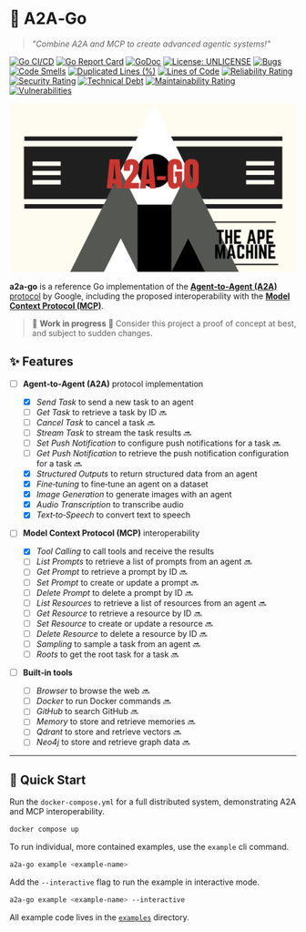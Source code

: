 # 🌈 A2A‑Go

> _"Combine A2A and MCP to create advanced agentic systems!"_

[![Go CI/CD](https://github.com/theapemachine/a2a-go/actions/workflows/main.yml/badge.svg)](https://github.com/theapemachine/a2a-go/actions/workflows/main.yml)
[![Go Report Card](https://goreportcard.com/badge/github.com/theapemachine/a2a-go)](https://goreportcard.com/report/github.com/theapemachine/a2a-go)
[![GoDoc](https://godoc.org/github.com/theapemachine/a2a-go?status.svg)](https://godoc.org/github.com/theapemachine/a2a-go)
[![License: UNLICENSE](https://img.shields.io/badge/License-UNLICENSE-green.svg)](https://opensource.org/licenses/MIT)
[![Bugs](https://sonarcloud.io/api/project_badges/measure?project=TheApeMachine_a2a-go&metric=bugs)](https://sonarcloud.io/summary/new_code?id=TheApeMachine_a2a-go)
[![Code Smells](https://sonarcloud.io/api/project_badges/measure?project=TheApeMachine_a2a-go&metric=code_smells)](https://sonarcloud.io/summary/new_code?id=TheApeMachine_a2a-go)
[![Duplicated Lines (%)](https://sonarcloud.io/api/project_badges/measure?project=TheApeMachine_a2a-go&metric=duplicated_lines_density)](https://sonarcloud.io/summary/new_code?id=TheApeMachine_a2a-go)
[![Lines of Code](https://sonarcloud.io/api/project_badges/measure?project=TheApeMachine_a2a-go&metric=ncloc)](https://sonarcloud.io/summary/new_code?id=TheApeMachine_a2a-go)
[![Reliability Rating](https://sonarcloud.io/api/project_badges/measure?project=TheApeMachine_a2a-go&metric=reliability_rating)](https://sonarcloud.io/summary/new_code?id=TheApeMachine_a2a-go)
[![Security Rating](https://sonarcloud.io/api/project_badges/measure?project=TheApeMachine_a2a-go&metric=security_rating)](https://sonarcloud.io/summary/new_code?id=TheApeMachine_a2a-go)
[![Technical Debt](https://sonarcloud.io/api/project_badges/measure?project=TheApeMachine_a2a-go&metric=sqale_index)](https://sonarcloud.io/summary/new_code?id=TheApeMachine_a2a-go)
[![Maintainability Rating](https://sonarcloud.io/api/project_badges/measure?project=TheApeMachine_a2a-go&metric=sqale_rating)](https://sonarcloud.io/summary/new_code?id=TheApeMachine_a2a-go)
[![Vulnerabilities](https://sonarcloud.io/api/project_badges/measure?project=TheApeMachine_a2a-go&metric=vulnerabilities)](https://sonarcloud.io/summary/new_code?id=TheApeMachine_a2a-go)

![A2A‑Go](a2a-go.png)

**a2a‑go** is a reference Go implementation of the [**Agent‑to‑Agent (A2A)**
protocol](https://google.github.io/A2A/#/) by Google, including the proposed
interoperability with the [**Model Context Protocol (MCP)**](https://modelcontextprotocol.io).

> 🚧 **Work in progress** 🚧 Consider this project a proof of concept at best, and subject
> to sudden changes.

## ✨ Features

- [ ] **Agent‑to‑Agent (A2A)** protocol implementation

  - [x] _Send Task_ to send a new task to an agent
  - [ ] _Get Task_ to retrieve a task by ID 🔜
  - [ ] _Cancel Task_ to cancel a task 🔜
  - [ ] _Stream Task_ to stream the task results 🔜
  - [ ] _Set Push Notification_ to configure push notifications for a task 🔜
  - [ ] _Get Push Notification_ to retrieve the push notification configuration for a task 🔜
  - [x] _Structured Outputs_ to return structured data from an agent
  - [x] _Fine‑tuning_ to fine‑tune an agent on a dataset
  - [x] _Image Generation_ to generate images with an agent
  - [x] _Audio Transcription_ to transcribe audio
  - [x] _Text‑to‑Speech_ to convert text to speech

- [ ] **Model Context Protocol (MCP)** interoperability

  - [x] _Tool Calling_ to call tools and receive the results
  - [ ] _List Prompts_ to retrieve a list of prompts from an agent 🔜
  - [ ] _Get Prompt_ to retrieve a prompt by ID 🔜
  - [ ] _Set Prompt_ to create or update a prompt 🔜
  - [ ] _Delete Prompt_ to delete a prompt by ID 🔜
  - [ ] _List Resources_ to retrieve a list of resources from an agent 🔜
  - [ ] _Get Resource_ to retrieve a resource by ID 🔜
  - [ ] _Set Resource_ to create or update a resource 🔜
  - [ ] _Delete Resource_ to delete a resource by ID 🔜
  - [ ] _Sampling_ to sample a task from an agent 🔜
  - [ ] _Roots_ to get the root task for a task 🔜

- [ ] **Built‑in tools**

  - [ ] _Browser_ to browse the web 🔜
  - [ ] _Docker_ to run Docker commands 🔜
  - [ ] _GitHub_ to search GitHub 🔜
  - [ ] _Memory_ to store and retrieve memories 🔜
  - [ ] _Qdrant_ to store and retrieve vectors 🔜
  - [ ] _Neo4j_ to store and retrieve graph data 🔜

---

## 🚀 Quick Start

Run the `docker-compose.yml` for a full distributed system, demonstrating
A2A and MCP interoperability.

```bash
docker compose up
```

To run individual, more contained examples, use the `example` cli command.

```bash
a2a-go example <example-name>
```

Add the `--interactive` flag to run the example in interactive mode.

```bash
a2a-go example <example-name> --interactive
```

All example code lives in the [`examples`](examples) directory.

